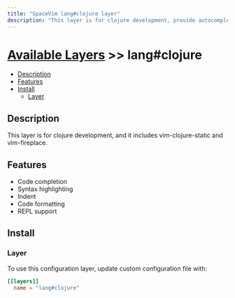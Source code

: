 ```yaml
---
title: "SpaceVim lang#clojure layer"
description: "This layer is for clojure development, provide autocompletion, syntax checking, code format for clojure file."
---
```


# [Available Layers](../../) >> lang#clojure

<!-- vim-markdown-toc GFM -->

- [Description](#description)
- [Features](#features)
- [Install](#install)
  - [Layer](#layer)

<!-- vim-markdown-toc -->

## Description

This layer is for clojure development, and it includes vim-clojure-static and vim-fireplace.

## Features

- Code completion
- Syntax highlighting
- Indent
- Code formatting
- REPL support

## Install

### Layer

To use this configuration layer, update custom configuration file with:

```toml
[[layers]]
  name = "lang#clojure"
```
